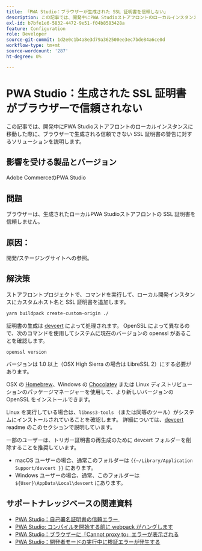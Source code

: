 ```yaml
---
title: 「PWA Studio：ブラウザーが生成された SSL 証明書を信頼しない」
description: この記事では、開発中にPWA Studioストアフロントのローカルインスタンスに移動した際に、ブラウザーで生成される信頼できない SSL 証明書の警告に対するソリューションを説明します。
exl-id: b7bfe1e6-5832-4472-9e51-f04b8583428a
feature: Configuration
role: Developer
source-git-commit: 1d2e0c1b4a8e3d79a362500ee3ec7bde84a6ce0d
workflow-type: tm+mt
source-wordcount: '287'
ht-degree: 0%

---
```


# PWA Studio：生成された SSL 証明書がブラウザーで信頼されない

この記事では、開発中にPWA Studioストアフロントのローカルインスタンスに移動した際に、ブラウザーで生成される信頼できない SSL 証明書の警告に対するソリューションを説明します。

## 影響を受ける製品とバージョン

Adobe CommerceのPWA Studio

## 問題

ブラウザーは、生成されたローカルPWA Studioストアフロントの SSL 証明書を信頼しません。

## 原因：

開発/ステージングサイトへの参照。

## 解決策

ストアフロントプロジェクトで、コマンドを実行して、ローカル開発インスタンスにカスタムホスト名と SSL 証明書を追加します。

```sh
yarn buildpack create-custom-origin ./
```

証明書の生成は [devcert](https://github.com/davewasmer/devcert) によって処理されます。 OpenSSL によって異なるので、次のコマンドを使用してシステムに現在のバージョンの openssl があることを確認します。

`openssl version`

バージョンは 1.0 以上（OSX High Sierra の場合は LibreSSL 2）にする必要があります。

OSX の [Homebrew](https://brew.sh/)、Windows の [Chocolatey](https://chocolatey.org/) または Linux ディストリビューションのパッケージマネージャーを使用して、より新しいバージョンの OpenSSL をインストールできます。

Linux を実行している場合は、`libnss3-tools` （または同等のツール）がシステムにインストールされていることを確認します。 詳細については、[devcert](https://github.com/davewasmer/devcert#skipcertutil) readme のこのセクションで説明しています。

一部のユーザーは、トリガー証明書の再生成のために devcert フォルダーを削除することを推奨しています。

* macOS ユーザーの場合、通常このフォルダーは `{{~/Library/Application Support/devcert }}` にあります。
* Windows ユーザーの場合、通常、このフォルダーは `${User}\AppData\Local\devcert` にあります。

## サポートナレッジベースの関連資料

* [PWA Studio：自己署名証明書の信頼エラー &#x200B;](https://support.magento.com/hc/en-us/articles/360038973172)
* [PWA Studio: コンパイルを開始する前に webpack がハングします](/help/troubleshooting/miscellaneous/pwa-studio-webpack-hangs-before-beginning-compilation.md)
* [PWA Studio：ブラウザーに「Cannot proxy to」エラーが表示される](/help/troubleshooting/miscellaneous/pwa-studio-browser-displays-cannot-proxy-to-error.md)
* [PWA Studio：開発者モードの実行中に検証エラーが発生する](/help/troubleshooting/miscellaneous/pwa-studio-validation-errors-when-running-developer-mode.md)
